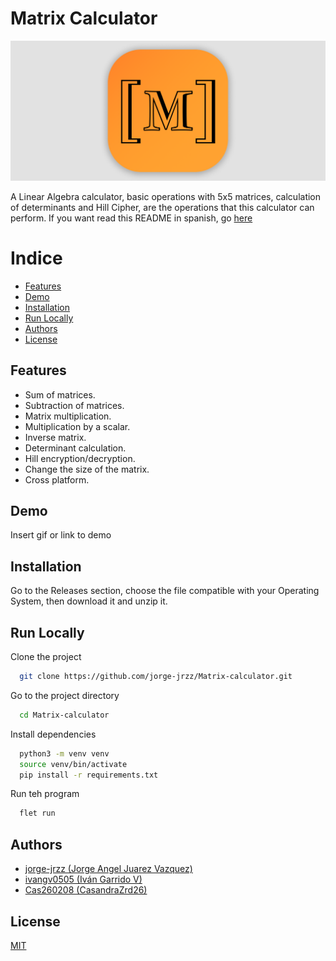 # Matrix Calculator

<p align="center"> <img src="images/header.png"/> </p>

A Linear Algebra calculator, basic operations with 5x5 matrices, calculation of determinants and Hill Cipher, are the operations that this calculator can perform.
If you want read this README in spanish, go [here](/README.es.md)

# Indice

- [Features](#features)
- [Demo](#demo)
- [Installation](#installation)
- [Run Locally](#run-locally)
- [Authors](#authors)
- [License](#license)

## Features

- Sum of matrices.
- Subtraction of matrices.
- Matrix multiplication.
- Multiplication by a scalar.
- Inverse matrix.
- Determinant calculation.
- Hill encryption/decryption.
- Change the size of the matrix.
- Cross platform.

## Demo

Insert gif or link to demo

## Installation

Go to the Releases section, choose the file compatible with your Operating System, then download it and unzip it.

## Run Locally

Clone the project

```bash
  git clone https://github.com/jorge-jrzz/Matrix-calculator.git
```

Go to the project directory

```bash
  cd Matrix-calculator
```

Install dependencies

```bash
  python3 -m venv venv
  source venv/bin/activate
  pip install -r requirements.txt
```

Run teh program

```bash
  flet run
```

## Authors

- [jorge-jrzz (Jorge Angel Juarez Vazquez)](https://github.com/jorge-jrzz)
- [ivangv0505 (Iván Garrido V)](https://github.com/ivangv0505)
- [Cas260208 (CasandraZrd26)](https://github.com/Cas260208)

## License

[MIT](https://choosealicense.com/licenses/mit/)
